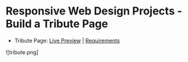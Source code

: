 # Responsive Web Design Projects - Build a Tribute Page

- Tribute Page: [Live Preview](https://codepen.io/ad757/pen/xxEgLyZ) | [Requirements](https://www.freecodecamp.org/learn/responsive-web-design/responsive-web-design-projects/build-a-tribute-page)

![tribute.png]